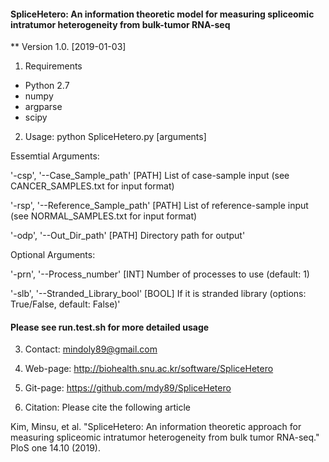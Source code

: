 #### SpliceHetero: An information theoretic model for measuring spliceomic intratumor heterogeneity from bulk-tumor RNA-seq #####
** Version 1.0. [2019-01-03]


1. Requirements
- Python 2.7
- numpy
- argparse
- scipy


2. Usage: python SpliceHetero.py [arguments]

Essemtial Arguments:

'-csp', '--Case_Sample_path' [PATH]             List of case-sample input (see CANCER_SAMPLES.txt for input format)

'-rsp', '--Reference_Sample_path' [PATH]                List of reference-sample input (see NORMAL_SAMPLES.txt for input format)

'-odp', '--Out_Dir_path' [PATH]         Directory path for output'

Optional Arguments:

'-prn', '--Process_number' [INT]                Number of processes to use (default: 1)

'-slb', '--Stranded_Library_bool' [BOOL]                If it is stranded library (options: True/False, default: False)'


#### Please see run.test.sh for more detailed usage

3. Contact: mindoly89@gmail.com


4. Web-page: http://biohealth.snu.ac.kr/software/SpliceHetero


5. Git-page: https://github.com/mdy89/SpliceHetero

6. Citation: Please cite the following article

Kim, Minsu, et al. "SpliceHetero: An information theoretic approach for measuring spliceomic intratumor heterogeneity from bulk tumor RNA-seq." PloS one 14.10 (2019).




